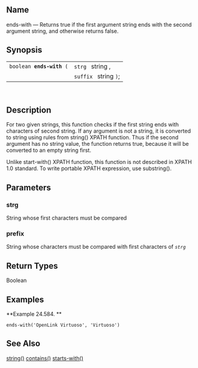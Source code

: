 <div id="xpf_ends_with" class="refentry">

<div class="titlepage">

</div>

<div class="refnamediv">

## Name

ends-with — Returns true if the first argument string ends with the
second argument string, and otherwise returns false.

</div>

<div class="refsynopsisdiv">

## Synopsis

<div id="xpf_syn_ends_with" class="funcsynopsis">

|                               |                       |
|-------------------------------|-----------------------|
| `boolean `**`ends-with`**` (` | `strg ` string ,      |
|                               | `suffix ` string `)`; |

<div class="funcprototype-spacer">

 

</div>

</div>

</div>

<div id="xpf_desc_ends_with" class="refsect1">

## Description

For two given strings, this function checks if the first string ends
with characters of second string. If any argument is not a string, it is
converted to string using rules from string() XPATH function. Thus if
the second argument has no string value, the function returns true,
because it will be converted to an empty string first.

Unlike start-with() XPATH function, this function is not described in
XPATH 1.0 standard. To write portable XPATH expression, use substring().

</div>

<div id="xpf_params_ends_with" class="refsect1">

## Parameters

<div id="id127113" class="refsect2">

### strg

String whose first characters must be compared

</div>

<div id="id127116" class="refsect2">

### prefix

String whose characters must be compared with first characters of
*`strg `*

</div>

</div>

<div id="xpf_ret_ends_with" class="refsect1">

## Return Types

Boolean

</div>

<div id="xpf_examples_ends_with" class="refsect1">

## Examples

<div id="xpf_ex_ends_with" class="example">

**Example 24.584. **

<div class="example-contents">

``` screen
ends-with('OpenLink Virtuoso', 'Virtuoso')
```

</div>

</div>

  

</div>

<div id="xpf_seealso_ends_with" class="refsect1">

## See Also

<a href="xpf_string.html" class="link" title="string">string()</a>
<a href="xpf_contains.html" class="link" title="contains">contains()</a>
<a href="xpf_starts_with.html" class="link"
title="starts-with">starts-with()</a>

</div>

</div>
